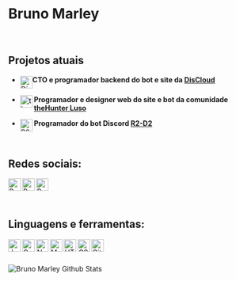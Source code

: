 # Bruno Marley

<br>

## Projetos atuais
- <img align="middle" width="25px" alt="DisCloud" src="https://gblobscdn.gitbook.com/assets%2F-LmveSmUr3rXxq5cvnW5%2F-Lqi6xDE_7ijG6VKAzZX%2F-Lqi7erfEXlqjPVXAN-2%2Fdiscloudlogo.png?alt=media&token=cf8f1f8f-f10f-4519-9c7c-cc8a8816f8ac">**CTO e programador backend do bot e site da [DisCloud](https://discloudbot.com)**

- <img align="left" width="25px" alt="theHunter Luso" src="https://thehunterluso.com/public/img/logo.png">**Programador e designer web do site e bot da comunidade [theHunter Luso](https://thehunterluso.com)**

- <img align="left" width="25px" alt="R2-D2 Bot" src="https://cdn.discordapp.com/avatars/524940132755701760/1fb687e7f6869be5f639700d2326db83.png?size=1024">**Programador do bot Discord [R2-D2](https://discord.gg/5rPtCaV)**
<br>

## Redes sociais:
[<img align="left" alt="Bruno Marley | YouTube" width="25px" src="https://cdn4.iconfinder.com/data/icons/social-messaging-ui-color-shapes-2-free/128/social-youtube-square1-512.png" />](https://www.youtube.com/channel/UC_tKn6TardcuCCLB98Pe2YQ)
[<img align="left" alt="Bruno Marley | Twitter" width="25px" src="https://image.flaticon.com/icons/png/512/124/124021.png" />](https://twitter.com/BrunoMarley__)
[<img align="left" alt="Bruno Marley | Steam" width="25px" src="https://upload.wikimedia.org/wikipedia/commons/thumb/8/83/Steam_icon_logo.svg/512px-Steam_icon_logo.svg.png" />](https://steamcommunity.com/id/apollogson/)

<br>
<br>
<br>

## Linguagens e ferramentas:
<img align="left" title="Javascript" alt="Javascript" width="25px" src="https://addons-media.operacdn.com/media/CACHE/images/extensions/65/203065/1.2.4.1-rev2/images/0cded3a3276425911d55a2552bf361bf/7852aa99f857cd72012843b4cce5090f.jpg"/>
<img align="left" title="C Sharp" alt="C Sharp" width="25px" src="https://iconape.com/wp-content/png_logo_vector/c-sharp-c-logo.png"/>
<img align="left" title="Node.js" alt="Node.js" width="25px" src="https://cdn.iconscout.com/icon/free/png-512/node-js-1174925.png"/>
<img align="left" title="MongoDB" alt="MongoDB" width="25px" src="https://img.icons8.com/color/452/mongodb.png"/>
<img align="left" title="HTML" alt="HTML" width="25px" src="https://image.flaticon.com/icons/png/512/732/732212.png"/>
<img align="left" title="CSS" alt="CSS" width="25px" src="https://storagemisellf.blob.core.windows.net/images/logo/skills/css-logo.png"/>
<img align="left" title="Git Hub" alt="Git Hub" width="25px" src="https://image.flaticon.com/icons/png/512/25/25231.png"/>
<br>
<br>
<br>

<img align="left" alt="Bruno Marley Github Stats" src="https://github-readme-stats.vercel.app/api?username=Bruno-Marley&show_icons=true&hide_border=true&theme=tokyonight" />
